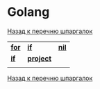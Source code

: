 # Golang

[Назад к перечню шпаргалок][back]

||||
|:---|:---|:---|
| **[for]** | **[if]** | **[nil]** |
| **[if]** | [**project**][layout] |  |
||||

[Назад к перечню шпаргалок][back]

[back]: <../.> "Назад к перечню шпаргалок"

[for]: <./for> "Циклы"

[if]: <./if> "Условия"

[nil]: <nil> "nil"

[layout]: <project-layout> "Стандартная версия проекта Go"